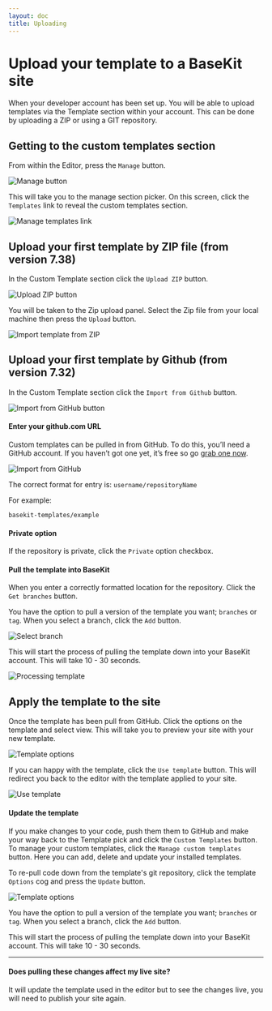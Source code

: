 ```yaml
---
layout: doc
title: Uploading
---
```


# Upload your template to a BaseKit site

When your developer account has been set up. You will be able to upload templates via the Template section within your account. This can be done by uploading a ZIP or using a GIT repository.

## Getting to the custom templates section

From within the Editor, press the ```Manage``` button.

![Manage button](/assets/content/editor-manage.png)

This will take you to the manage section picker. On this screen, click the ```Templates``` link to reveal the custom templates section.

![Manage templates link](/assets/content/manage-templates-link.png)

## Upload your first template by ZIP file (from version 7.38)

In the Custom Template section click the ```Upload ZIP``` button.

![Upload ZIP button](/assets/content/add-templates-3a.png)

You will be taken to the Zip upload panel. Select the Zip file from your local machine then press the ```Upload``` button.

![Import template from ZIP](/assets/content/template-zip-upload.png)

## Upload your first template by Github (from version 7.32)

In the Custom Template section click the ```Import from Github``` button.

![Import from GitHub button](/assets/content/add-templates-3b.png)

#### Enter your github.com URL

Custom templates can be pulled in from GitHub. To do this, you’ll need a GitHub account. If you haven’t got one yet, it’s free so go [grab one now](http://github.com/signup).

![Import from GitHub](/assets/content/add-templates-4.png)

The correct format for entry is: ```username/repositoryName```

For example:

```
basekit-templates/example
```

#### Private option

If the repository is private, click the ```Private``` option checkbox.

#### Pull the template into BaseKit

When you enter a correctly formatted location for the repository. Click the ```Get branches``` button.

You have the option to pull a version of the template you want; ```branches``` or ```tag```. When you select a branch, click the ```Add``` button.

![Select branch](/assets/content/add-templates-5.png)

This will start the process of pulling the template down into your BaseKit account. This will take 10 - 30 seconds.

![Processing template](/assets/content/add-templates-6.png)

## Apply the template to the site

Once the template has been pull from GitHub. Click the options on the template and select view. This will take you to preview your site with your new template.

![Template options](/assets/content/add-templates-7.png)

If you can happy with the template, click the ```Use template``` button. This will redirect you back to the editor with the template applied to your site.

![Use template](/assets/content/add-templates-8.png)

#### Update the template

If you make changes to your code, push them them to GitHub and make your way back to the Template pick and click the ```Custom Templates``` button. To manage your custom templates, click the ```Manage custom templates``` button. Here you can add, delete and update your installed templates.

To re-pull code down from the template's git repository, click the template ```Options``` cog and press the ```Update``` button.

![Template options](/assets/content/add-templates-7.png)

You have the option to pull a version of the template you want; ```branches``` or ```tag```. When you select a branch, click the ```Add``` button.

This will start the process of pulling the template down into your BaseKit account. This will take 10 - 30 seconds.

---

#### Does pulling these changes affect my live site?

It will update the template used in the editor but to see the changes live, you will need to publish your site again.
